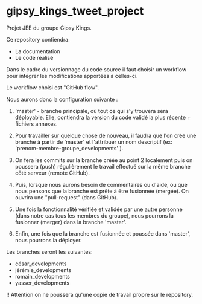 # gipsy_kings_tweet_project
Projet JEE du groupe Gipsy Kings.

Ce repository contiendra:
- La documentation
- Le code réalisé

Dans le cadre du versionnage du code source il faut choisir un workflow pour intégrer les modifications apportées à celles-ci. 

Le workflow choisi est "GitHub flow".

Nous aurons donc la configuration suivante :

1. 'master' - branche principale, où tout ce qui s'y trouvera sera déployable. Elle, contiendra la version du code validé la plus récente + fichiers annexes.

2. Pour travailler sur quelque chose de nouveau, il faudra que l'on crée une branche à partir de 'master' et l'attribuer un nom descriptif (ex: 'prenom-membre-groupe_developments' ).

3. On fera les commits sur la branche créée au point 2 localement puis on poussera (push) régulièrement le travail effectué sur la même branche côté serveur (remote GitHub). 

4. Puis, lorsque nous aurons besoin de commentaires ou d'aide, ou que nous pensons que la branche est prête à être fusionnée (mergée). On ouvrira une "pull-request" (dans GitHub).

5. Une fois la fonctionnalité vérifiée et validée par une autre personne (dans notre cas tous les membres du groupe), nous pourrons la fusionner (merger) dans la branche 'master'.

6. Enfin, une fois que la branche est fusionnée et poussée dans 'master', nous pourrons la déployer.

Les branches seront les suivantes:
- césar_developments
- jérémie_developments
- romain_developments
- yasser_developments

!! Attention on ne poussera qu'une copie de travail propre sur le repository.
